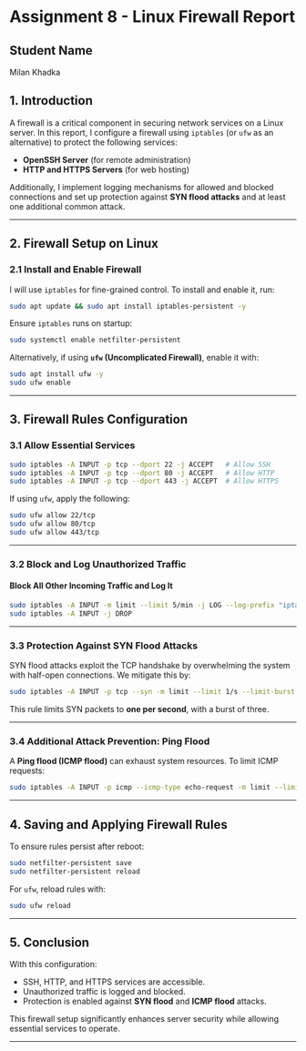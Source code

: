 # Assignment 8 - Linux Firewall Report
## Student Name
Milan Khadka 
## **1. Introduction**  
A firewall is a critical component in securing network services on a Linux server. In this report, I configure a firewall using `iptables` (or `ufw` as an alternative) to protect the following services:  

- **OpenSSH Server** (for remote administration)  
- **HTTP and HTTPS Servers** (for web hosting)  

Additionally, I implement logging mechanisms for allowed and blocked connections and set up protection against **SYN flood attacks** and at least one additional common attack.

---

## **2. Firewall Setup on Linux**  

### **2.1 Install and Enable Firewall**  

I will use `iptables` for fine-grained control. To install and enable it, run:  

```bash
sudo apt update && sudo apt install iptables-persistent -y
```

Ensure `iptables` runs on startup:  

```bash
sudo systemctl enable netfilter-persistent
```

Alternatively, if using **`ufw` (Uncomplicated Firewall)**, enable it with:

```bash
sudo apt install ufw -y
sudo ufw enable
```

---

## **3. Firewall Rules Configuration**  

### **3.1 Allow Essential Services**  

```bash
sudo iptables -A INPUT -p tcp --dport 22 -j ACCEPT   # Allow SSH  
sudo iptables -A INPUT -p tcp --dport 80 -j ACCEPT   # Allow HTTP  
sudo iptables -A INPUT -p tcp --dport 443 -j ACCEPT  # Allow HTTPS  
```

If using `ufw`, apply the following:

```bash
sudo ufw allow 22/tcp
sudo ufw allow 80/tcp
sudo ufw allow 443/tcp
```

---

### **3.2 Block and Log Unauthorized Traffic**  

#### **Block All Other Incoming Traffic and Log It**  

```bash
sudo iptables -A INPUT -m limit --limit 5/min -j LOG --log-prefix "iptables-blocked: " --log-level 4
sudo iptables -A INPUT -j DROP
```

---

### **3.3 Protection Against SYN Flood Attacks**  

SYN flood attacks exploit the TCP handshake by overwhelming the system with half-open connections. We mitigate this by:  

```bash
sudo iptables -A INPUT -p tcp --syn -m limit --limit 1/s --limit-burst 3 -j ACCEPT
```

This rule limits SYN packets to **one per second**, with a burst of three.  

---

### **3.4 Additional Attack Prevention: Ping Flood**  

A **Ping flood (ICMP flood)** can exhaust system resources. To limit ICMP requests:  

```bash
sudo iptables -A INPUT -p icmp --icmp-type echo-request -m limit --limit 1/s --limit-burst 3 -j ACCEPT
```

---

## **4. Saving and Applying Firewall Rules**  

To ensure rules persist after reboot:  

```bash
sudo netfilter-persistent save
sudo netfilter-persistent reload
```

For `ufw`, reload rules with:  

```bash
sudo ufw reload
```

---

## **5. Conclusion**  

With this configuration:  
- SSH, HTTP, and HTTPS services are accessible.  
-  Unauthorized traffic is logged and blocked.  
- Protection is enabled against **SYN flood** and **ICMP flood** attacks.  

This firewall setup significantly enhances server security while allowing essential services to operate. 

---

